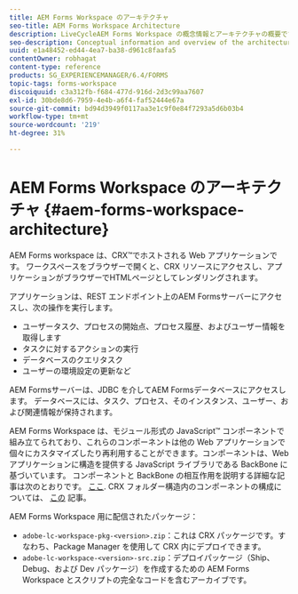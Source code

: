 ```yaml
---
title: AEM Forms Workspace のアーキテクチャ
seo-title: AEM Forms Workspace Architecture
description: LiveCycleAEM Forms Workspace の概念情報とアーキテクチャの概要です。
seo-description: Conceptual information and overview of the architecture of LiveCycle AEM Forms workspace.
uuid: e1a48452-ed44-4ea7-ba38-d961c8faafa5
contentOwner: robhagat
content-type: reference
products: SG_EXPERIENCEMANAGER/6.4/FORMS
topic-tags: forms-workspace
discoiquuid: c3a312fb-f684-477d-916d-2d3c99aa7607
exl-id: 30bde8d6-7959-4e4b-a6f4-faf52444e67a
source-git-commit: bd94d3949f0117aa3e1c9f0e84f7293a5d6b03b4
workflow-type: tm+mt
source-wordcount: '219'
ht-degree: 31%

---
```


# AEM Forms Workspace のアーキテクチャ {#aem-forms-workspace-architecture}

AEM Forms workspace は、CRX™でホストされる Web アプリケーションです。 ワークスペースをブラウザーで開くと、CRX リソースにアクセスし、アプリケーションがブラウザーでHTMLページとしてレンダリングされます。

アプリケーションは、REST エンドポイント上のAEM Formsサーバーにアクセスし、次の操作を実行します。

* ユーザータスク、プロセスの開始点、プロセス履歴、およびユーザー情報を取得します
* タスクに対するアクションの実行
* データベースのクエリタスク
* ユーザーの環境設定の更新など

AEM Formsサーバーは、JDBC を介してAEM Formsデータベースにアクセスします。 データベースには、タスク、プロセス、そのインスタンス、ユーザー、および関連情報が保持されます。

AEM Forms Workspace は、モジュール形式の JavaScript™ コンポーネントで組み立てられており、これらのコンポーネントは他の Web アプリケーションで個々にカスタマイズしたり再利用することができます。コンポーネントは、Web アプリケーションに構造を提供する JavaScript ライブラリである BackBone に基づいています。 コンポーネントと BackBone の相互作用を説明する詳細な記事は次のとおりです。 [ここ](/help/forms/using/backbone-interaction.md). CRX フォルダー構造内のコンポーネントの構成については、 [この](/help/forms/using/folder-structure.md) 記事。

AEM Forms Workspace 用に配信されたパッケージ：

* `adobe-lc-workspace-pkg-<version>.zip`：これは CRX パッケージです。すなわち、Package Manager を使用して CRX 内にデプロイできます。
* `adobe-lc-workspace-<version>-src.zip`：デプロイパッケージ（Ship、Debug、および Dev パッケージ）を作成するための AEM Forms Workspace とスクリプトの完全なコードを含むアーカイブです。
